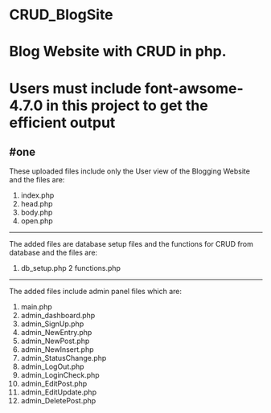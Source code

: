 # CRUD_BlogSite
# Blog Website with CRUD in php.
# Users must include font-awsome-4.7.0 in this project to get the efficient output 
#one
--------------------------------------------------------------------------------------
These uploaded files include only the User view of the Blogging Website
and the files are: 
1. index.php
2. head.php
3. body.php
4. open.php
--------------------------------------------------------------------------------------
The added files are database setup files and the functions for CRUD from database
and the files are:
1. db_setup.php
2 functions.php
---------------------------------------------------------------------------------------
The added files include admin panel files which are:
1. main.php
2. admin_dashboard.php
3. admin_SignUp.php
4. admin_NewEntry.php
5. admin_NewPost.php
6. admin_NewInsert.php
7. admin_StatusChange.php
8. admin_LogOut.php
9. admin_LoginCheck.php
10. admin_EditPost.php
11. admin_EditUpdate.php
12. admin_DeletePost.php
